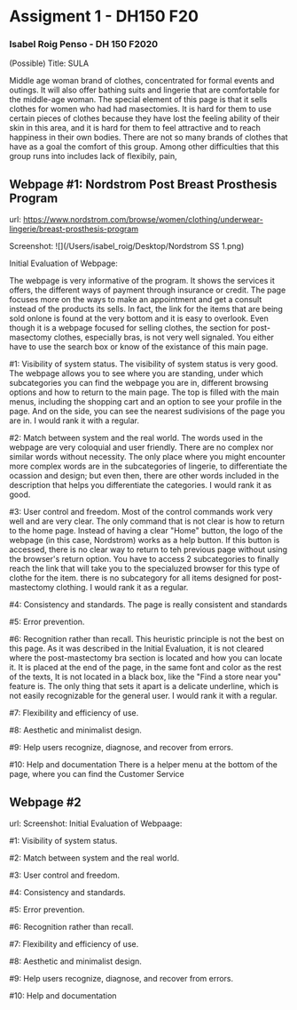 # Assigment 1 - DH150 F20
### Isabel Roig Penso - DH 150 F2020
(Possible) Title: SULA

Middle age woman brand of clothes, concentrated for formal events and outings. It will also offer bathing suits and lingerie that are comfortable for the middle-age woman. The special element of this page is that it sells clothes for women who had had masectomies. It is hard for them to use certain pieces of clothes because they have lost the feeling ability of their skin in this area, and it is hard for them to feel attractive and to reach happiness in their own bodies. There are not so many brands of clothes that have as a goal the comfort of this group. Among other difficulties that this group runs into includes lack of flexibily, pain, 

## Webpage #1: Nordstrom Post Breast Prosthesis Program
url: https://www.nordstrom.com/browse/women/clothing/underwear-lingerie/breast-prosthesis-program

Screenshot: 
![](/Users/isabel_roig/Desktop/Nordstrom SS 1.png)

Initial Evaluation of Webpage:

The webpage is very informative of the program. It shows the services it offers, the different ways of payment through insurance or credit. The page focuses more on the ways to make an appointment and get a consult instead of the products its sells. In fact, the link for the items that are being sold onlone is found at the very bottom and it is easy to overlook. Even though it is a webpage focused for selling clothes, the section for post-masectomy clothes, especially bras, is not very well signaled. You either have to use the search box or know of the existance of this main page.


#1: Visibility of system status.
The visibility of system status is very good. The webpage allows you to see where you are standing, under which subcategories you can find the webpage you are in, different browsing options and how to return to the main page. The top is filled with the main menus, including the shopping cart and an option to see your profile in the page. And on the side, you can see the nearest sudivisions of the page you are in. I would rank it with a regular.

#2: Match between system and the real world.
The words used in the webpage are very coloquial and user friendly. There are no complex nor similar words without necessity. The only place where you might encounter more complex words are in the subcategories of lingerie, to differentiate the ocassion and design; but even then, there are other words included in the description that helps you differentiate the categories. I would rank it as good.

#3: User control and freedom.
Most of the control commands work very well and are very clear. The only command that is not clear is how to return to the home page. Instead of having a clear "Home" button, the logo of the webpage (in this case, Nordstrom) works as a help button. If this button is accessed, there is no clear way to return to teh previous page without using the browser's return option. You have to access 2 subcategories to finally reach the link that will take you to the specialuzed browser for this type of clothe for the item. there is no subcategory for all items designed for post-mastectomy clothing. I would rank it as a regular.

#4: Consistency and standards.
The page is really consistent and standards

#5: Error prevention.

#6: Recognition rather than recall.
This heuristic principle is not the best on this page. As it was described in the Initial Evaluation, it is not cleared where the post-mastectomy bra section is located and how you can locate it. It is placed at the end of the page, in the same font and color as the rest of the texts, It is not located in a black box, like the "Find a store near you" feature is. The only thing that sets it apart is a delicate underline, which is not easily recognizable for the general user. I would rank it with a regular.

#7: Flexibility and efficiency of use.

#8: Aesthetic and minimalist design.

#9: Help users recognize, diagnose, and recover from errors.

#10: Help and documentation
There is a helper menu at the bottom of the page, where you can find the Customer Service


## Webpage #2
url: 
Screenshot: 
Initial Evaluation of Webpaage:

#1: Visibility of system status.

#2: Match between system and the real world.

#3: User control and freedom.

#4: Consistency and standards.

#5: Error prevention.

#6: Recognition rather than recall.

#7: Flexibility and efficiency of use.

#8: Aesthetic and minimalist design.

#9: Help users recognize, diagnose, and recover from errors.

#10: Help and documentation
